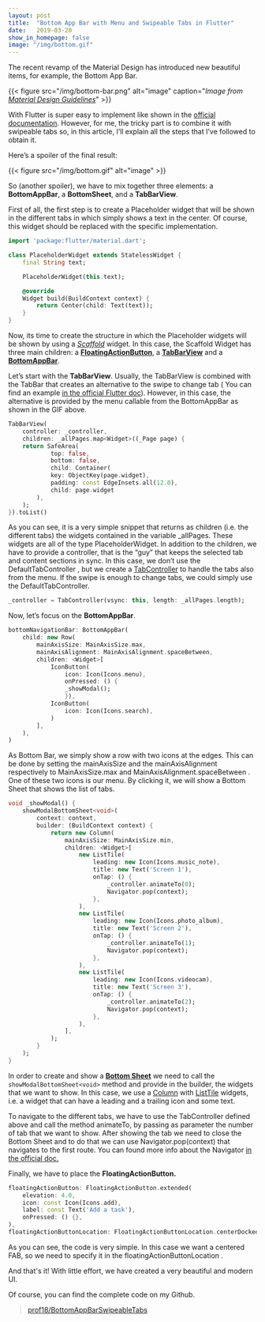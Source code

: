 ```yaml
---
layout: post
title:  "Bottom App Bar with Menu and Swipeable Tabs in Flutter"
date:   2019-03-20
show_in_homepage: false
image: "/img/bottom.gif"
---
```


The recent revamp of the Material Design has introduced new beautiful items, for example, the Bottom App Bar.

{{< figure src="/img/bottom-bar.png" alt="image" caption="*Image from [Material Design Guidelines](https://material.io/design/components/app-bars-bottom.html#)*" >}}

With Flutter is super easy to implement like shown in the [official documentation](https://docs.flutter.io/flutter/material/BottomAppBar-class.html). However, for me, the tricky part is to combine it with swipeable tabs so, in this article, I’ll explain all the steps that I’ve followed to obtain it.

Here’s a spoiler of the final result:

{{< figure src="/img/bottom.gif" alt="image" >}}

So (another spoiler), we have to mix together three elements: a **BottomAppBar**, a **BottomSheet**, and a **TabBarView**.

First of all, the first step is to create a Placeholder widget that will be shown in the different tabs in which simply shows a text in the center. Of course, this widget should be replaced with the specific implementation.

```dart
import 'package:flutter/material.dart';

class PlaceholderWidget extends StatelessWidget {
    final String text;

    PlaceholderWidget(this.text);

    @override
    Widget build(BuildContext context) {
        return Center(child: Text(text));
    }
}
```

Now, its time to create the structure in which the Placeholder widgets will be shown by using a [*Scaffold*](https://docs.flutter.io/flutter/material/Scaffold-class.html) widget. In this case, the Scaffold Widget has three main children: a [**FloatingActionButton**](https://docs.flutter.io/flutter/material/FloatingActionButton-class.html), a [**TabBarView**](https://docs.flutter.io/flutter/material/TabBarView-class.html) and a [**BottomAppBar**](https://docs.flutter.io/flutter/material/BottomAppBar-class.html).

Let’s start with the **TabBarView**. Usually, the TabBarView is combined with the TabBar that creates an alternative to the swipe to change tab ( You can find an example [in the official Flutter doc](https://flutter.dev/docs/cookbook/design/tabs)). However, in this case, the alternative is provided by the menu callable from the BottomAppBar as shown in the GIF above.

```dart
TabBarView(
    controller: _controller,
    children: _allPages.map<Widget>((_Page page) {
    return SafeArea(
            top: false,
            bottom: false,
            child: Container(
            key: ObjectKey(page.widget),
            padding: const EdgeInsets.all(12.0),
            child: page.widget
        ),
    );
}).toList()
```    

As you can see, it is a very simple snippet that returns as children (i.e. the different tabs) the widgets contained in the variable _allPages. These widgets are all of the type PlaceholderWidget. In addition to the children, we have to provide a controller, that is the “guy” that keeps the selected tab and content sections in sync. In this case, we don’t use the DefaultTabController , but we create a [TabController](https://docs.flutter.io/flutter/material/TabController-class.html) to handle the tabs also from the menu. If the swipe is enough to change tabs, we could simply use the DefaultTabController.

```dart
_controller = TabController(vsync: this, length: _allPages.length);
```

Now, let’s focus on the **BottomAppBar**.

```dart
bottomNavigationBar: BottomAppBar(
    child: new Row(
        mainAxisSize: MainAxisSize.max,
        mainAxisAlignment: MainAxisAlignment.spaceBetween,
        children: <Widget>[
            IconButton(
                icon: Icon(Icons.menu),
                onPressed: () {
                _showModal();
                }),
            IconButton(
                icon: Icon(Icons.search),
            )
        ],
    ),
)
```    

As Bottom Bar, we simply show a row with two icons at the edges. This can be done by setting the mainAxisSize and the mainAxisAlignment respectively to MainAxisSize.max and MainAxisAlignment.spaceBetween . One of these two icons is our menu. By clicking it, we will show a Bottom Sheet that shows the list of tabs.

```dart
void _showModal() {
    showModalBottomSheet<void>(
        context: context,
        builder: (BuildContext context) {
            return new Column(
                mainAxisSize: MainAxisSize.min,
                children: <Widget>[
                    new ListTile(
                        leading: new Icon(Icons.music_note),
                        title: new Text('Screen 1'),
                        onTap: () {
                            _controller.animateTo(0);
                            Navigator.pop(context);
                        },
                    ),
                    new ListTile(
                        leading: new Icon(Icons.photo_album),
                        title: new Text('Screen 2'),
                        onTap: () {
                            _controller.animateTo(1);
                            Navigator.pop(context);
                        },
                    ),
                    new ListTile(
                        leading: new Icon(Icons.videocam),
                        title: new Text('Screen 3'),
                        onTap: () {
                            _controller.animateTo(2);
                            Navigator.pop(context);
                        },
                    ),
                ],
            );
        }
    );
}
```

In order to create and show a [**Bottom Sheet**](https://docs.flutter.io/flutter/material/BottomSheet-class.html) we need to call the ```showModalBottomSheet<void>``` method and provide in the builder, the widgets that we want to show. In this case, we use a [Column](https://docs.flutter.io/flutter/widgets/Column-class.html) with [ListTile](https://docs.flutter.io/flutter/material/ListTile-class.html) widgets, i.e. a widget that can have a leading and a trailing icon and some text.

To navigate to the different tabs, we have to use the TabController defined above and call the method animateTo, by passing as parameter the number of tab that we want to show. After showing the tab we need to close the Bottom Sheet and to do that we can use Navigator.pop(context) that navigates to the first route. You can found more info about the Navigator [in the official doc.](https://flutter.dev/docs/cookbook/navigation/navigation-basics)

Finally, we have to place the **FloatingActionButton.**

```dart
floatingActionButton: FloatingActionButton.extended(
    elevation: 4.0,
    icon: const Icon(Icons.add),
    label: const Text('Add a task'),
    onPressed: () {},
),
floatingActionButtonLocation: FloatingActionButtonLocation.centerDocked,
```    

As you can see, the code is very simple. In this case we want a centered FAB, so we need to specify it in the floatingActionButtonLocation .

And that's it! With little effort, we have created a very beautiful and modern UI.

Of course, you can find the complete code on my Github.

> [prof18/BottomAppBarSwipeableTabs](https://github.com/prof18/BottomAppBarSwipeableTabs)
